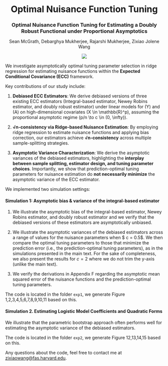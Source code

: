 <h1 align="center" style="margin-bottom:0px; border-bottom:0px; padding-bottom:0px">Optimal Nuisance Function Tuning</h1>
<h3 align="center" style="margin-bottom:0px; border-bottom:0px; padding-bottom:0px">Optimal Nuisance Function Tuning for Estimating a Doubly Robust Functional under Proportional Asymptotics</h3>
<p align="center" style="margin-bottom:0px; border-bottom:0px; padding-bottom:0px">Sean McGrath, Debarghya Mukherjee, Rajarshi Mukherjee, Zixiao Jolene Wang</p>

<p align="center">
    <a style="text-decoration:none !important;" href="https://arxiv.org/abs/2509.25536" alt="arXiv"><img src="https://img.shields.io/badge/paper-arXiv-red" /></a>
</p>

We investigate asymptotically optimal tuning parameter selection in ridge regression for estimating nuisance functions within the **Expected Conditional Covariance (ECC)** framework.

Key contributions of our study include:

1. **Debiased ECC Estimators**:
   We derive debiased versions of three existing ECC estimators (Integral-based estimator, Newey Robins estimator, and doubly robust estimator) under linear models for (Y) and (A) on high-dimensional covariates (X \in \mathbb{R}^p), assuming the proportional asymptotic regime (p/n \to c \in (0, \infty)).

2. **√n-consistency via Ridge-based Nuisance Estimation**:
   By employing ridge regression to estimate nuisance functions and applying bias correction, our estimators achieve **√n-consistency** across multiple sample-splitting strategies.

3. **Asymptotic Variance Characterization**:
   We derive the asymptotic variances of the debiased estimators, highlighting the **interplay between sample splitting, estimator design, and tuning parameter choices**. Importantly, we show that prediction-optimal tuning parameters for nuisance estimation do **not necessarily minimize** the asymptotic variance of the ECC estimator.

We implemented two simulation settings:

#### Simulation 1: Asymptotic bias & variance of the integral-based estimator

1) We illustrate the asymptotic bias of the integral-based estimator, Newey Robins estimator, and doubly robust estimator and we verify that the debiased versions of these estimators are asymptotically unbiased.

2) We illustrate the asymptotic variances of the debiased estimators across a range of values for the nuisance parameters when $ c = 0.5$. We then compare the optimal tuning parameters to those that minimize the prediction error (i.e., the prediction-optimal tuning parameters), as in the simulations presented in the main text. For the sake of completeness, we also present the results for $c = 2$ where we do not trim the y-axis (unlike the main text).

3) We verify the derivations in Appendix F regarding the asymptotic mean squared error of the nuisance functions and the prediction-optimal tuning parameters.

The code is located in the folder  `exp1`, we generate Figure 1,2,3,4,5,6,7,8,9,10,11 based on this. 

#### Simulation 2. Estimating Logistic Model Coefficients and Quadratic Forms

We illustrate that the parametric bootstrap approach often performs well for estimating the asymptotic variance of the debiased estimators. 

The code is located in the folder  `exp2`, we generate Figure 12,13,14,15 based on this.

Any questions about the code, feel free to contact me at zixiaowang@fas.harvard.edu.


